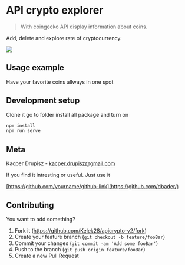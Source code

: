 # API crypto explorer
> With coingecko API display information about coins.

Add, delete and explore rate of cryptocurrency.

![](![apicrypto](https://user-images.githubusercontent.com/64982801/110532791-31849180-8115-11eb-96ad-898e9709e5b6.png)
)

## Usage example

Have your favorite coins allways in one spot

## Development setup

Clone it go to folder install all package and turn on

```sh
npm install
npm run serve
```

## Meta

Kacper Drupisz - kacper.drupisz@gmail.com

If you find it intresting or useful. Just use it

[https://github.com/yourname/github-link](https://github.com/dbader/)

## Contributing
You want to add something?
1. Fork it (<https://github.com/Kelek28/apicrypto-v2/fork>)
2. Create your feature branch (`git checkout -b feature/fooBar`)
3. Commit your changes (`git commit -am 'Add some fooBar'`)
4. Push to the branch (`git push origin feature/fooBar`)
5. Create a new Pull Request



